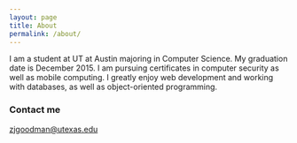 ```yaml
---
layout: page
title: About
permalink: /about/
---
```


I am a student at UT at Austin majoring in Computer Science. My graduation date is December 2015. I am pursuing certificates in computer security as well as mobile computing. I greatly enjoy web development and working with databases, as well as object-oriented programming.

### Contact me

[zjgoodman@utexas.edu](mailto:zjgoodman@utexas.edu)
